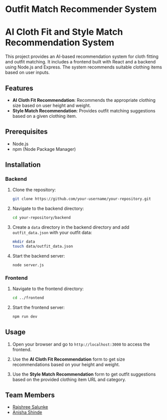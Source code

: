 # Outfit Match Recommender System

# AI Cloth Fit and Style Match Recommendation System

This project provides an AI-based recommendation system for cloth fitting and outfit matching. It includes a frontend built with React and a backend using Node.js and Express. The system recommends suitable clothing items based on user inputs.

## Features

- **AI Cloth Fit Recommendation**: Recommends the appropriate clothing size based on user height and weight.
- **Style Match Recommendation**: Provides outfit matching suggestions based on a given clothing item.

## Prerequisites

- Node.js
- npm (Node Package Manager)

## Installation

### Backend

1. Clone the repository:

    ```sh
    git clone https://github.com/your-username/your-repository.git
    ```

2. Navigate to the backend directory:

    ```sh
    cd your-repository/backend
    ```


4. Create a `data` directory in the backend directory and add `outfit_data.json` with your outfit data:

    ```sh
    mkdir data
    touch data/outfit_data.json
    ```

5. Start the backend server:

    ```sh
    node server.js
    ```

### Frontend

1. Navigate to the frontend directory:

    ```sh
    cd ../frontend
    ```

2. Start the frontend server:

    ```sh
    npm run dev
    ```

## Usage

1. Open your browser and go to `http://localhost:3000` to access the frontend.

2. Use the **AI Cloth Fit Recommendation** form to get size recommendations based on your height and weight.

3. Use the **Style Match Recommendation** form to get outfit suggestions based on the provided clothing item URL and category.

##


## Team Members

- [Rajshree Salunke](https://github.com/rajashreesalunke18/js)
- [Anisha Shinde](https://github.com/anishashinde2507)


